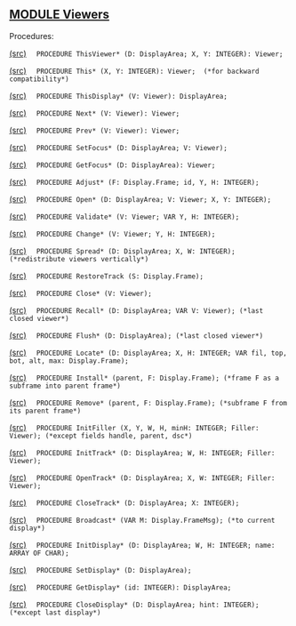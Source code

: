 
## [MODULE Viewers](https://github.com/io-core/Oberon/blob/main/Viewers.Mod)

Procedures:


[(src)](https://github.com/io-core/Oberon/blob/main/Viewers.Mod#L42) `  PROCEDURE ThisViewer* (D: DisplayArea; X, Y: INTEGER): Viewer;`


[(src)](https://github.com/io-core/Oberon/blob/main/Viewers.Mod#L55) `  PROCEDURE This* (X, Y: INTEGER): Viewer;  (*for backward compatibility*)`


[(src)](https://github.com/io-core/Oberon/blob/main/Viewers.Mod#L62) `  PROCEDURE ThisDisplay* (V: Viewer): DisplayArea;`


[(src)](https://github.com/io-core/Oberon/blob/main/Viewers.Mod#L68) `  PROCEDURE Next* (V: Viewer): Viewer;`


[(src)](https://github.com/io-core/Oberon/blob/main/Viewers.Mod#L74) `  PROCEDURE Prev* (V: Viewer): Viewer;`


[(src)](https://github.com/io-core/Oberon/blob/main/Viewers.Mod#L78) `  PROCEDURE SetFocus* (D: DisplayArea; V: Viewer);`


[(src)](https://github.com/io-core/Oberon/blob/main/Viewers.Mod#L83) `  PROCEDURE GetFocus* (D: DisplayArea): Viewer;`


[(src)](https://github.com/io-core/Oberon/blob/main/Viewers.Mod#L87) `  PROCEDURE Adjust* (F: Display.Frame; id, Y, H: INTEGER);`


[(src)](https://github.com/io-core/Oberon/blob/main/Viewers.Mod#L92) `  PROCEDURE Open* (D: DisplayArea; V: Viewer; X, Y: INTEGER);`


[(src)](https://github.com/io-core/Oberon/blob/main/Viewers.Mod#L115) `  PROCEDURE Validate* (V: Viewer; VAR Y, H: INTEGER);`


[(src)](https://github.com/io-core/Oberon/blob/main/Viewers.Mod#L131) `  PROCEDURE Change* (V: Viewer; Y, H: INTEGER);`


[(src)](https://github.com/io-core/Oberon/blob/main/Viewers.Mod#L170) `  PROCEDURE Spread* (D: DisplayArea; X, W: INTEGER); (*redistribute viewers vertically*)`


[(src)](https://github.com/io-core/Oberon/blob/main/Viewers.Mod#L192) `  PROCEDURE RestoreTrack (S: Display.Frame);`


[(src)](https://github.com/io-core/Oberon/blob/main/Viewers.Mod#L204) `  PROCEDURE Close* (V: Viewer);`


[(src)](https://github.com/io-core/Oberon/blob/main/Viewers.Mod#L224) `  PROCEDURE Recall* (D: DisplayArea; VAR V: Viewer); (*last closed viewer*)`


[(src)](https://github.com/io-core/Oberon/blob/main/Viewers.Mod#L228) `  PROCEDURE Flush* (D: DisplayArea); (*last closed viewer*)`


[(src)](https://github.com/io-core/Oberon/blob/main/Viewers.Mod#L232) `  PROCEDURE Locate* (D: DisplayArea; X, H: INTEGER; VAR fil, top, bot, alt, max: Display.Frame);`


[(src)](https://github.com/io-core/Oberon/blob/main/Viewers.Mod#L255) `  PROCEDURE Install* (parent, F: Display.Frame); (*frame F as a subframe into parent frame*)`


[(src)](https://github.com/io-core/Oberon/blob/main/Viewers.Mod#L265) `  PROCEDURE Remove* (parent, F: Display.Frame); (*subframe F from its parent frame*)`


[(src)](https://github.com/io-core/Oberon/blob/main/Viewers.Mod#L275) `  PROCEDURE InitFiller (X, Y, W, H, minH: INTEGER; Filler: Viewer); (*except fields handle, parent, dsc*)`


[(src)](https://github.com/io-core/Oberon/blob/main/Viewers.Mod#L280) `  PROCEDURE InitTrack* (D: DisplayArea; W, H: INTEGER; Filler: Viewer);`


[(src)](https://github.com/io-core/Oberon/blob/main/Viewers.Mod#L292) `  PROCEDURE OpenTrack* (D: DisplayArea; X, W: INTEGER; Filler: Viewer);`


[(src)](https://github.com/io-core/Oberon/blob/main/Viewers.Mod#L313) `  PROCEDURE CloseTrack* (D: DisplayArea; X: INTEGER);`


[(src)](https://github.com/io-core/Oberon/blob/main/Viewers.Mod#L330) `  PROCEDURE Broadcast* (VAR M: Display.FrameMsg); (*to current display*)`


[(src)](https://github.com/io-core/Oberon/blob/main/Viewers.Mod#L343) `  PROCEDURE InitDisplay* (D: DisplayArea; W, H: INTEGER; name: ARRAY OF CHAR);`


[(src)](https://github.com/io-core/Oberon/blob/main/Viewers.Mod#L355) `  PROCEDURE SetDisplay* (D: DisplayArea);`


[(src)](https://github.com/io-core/Oberon/blob/main/Viewers.Mod#L362) `  PROCEDURE GetDisplay* (id: INTEGER): DisplayArea;`


[(src)](https://github.com/io-core/Oberon/blob/main/Viewers.Mod#L369) `  PROCEDURE CloseDisplay* (D: DisplayArea; hint: INTEGER); (*except last display*)`

